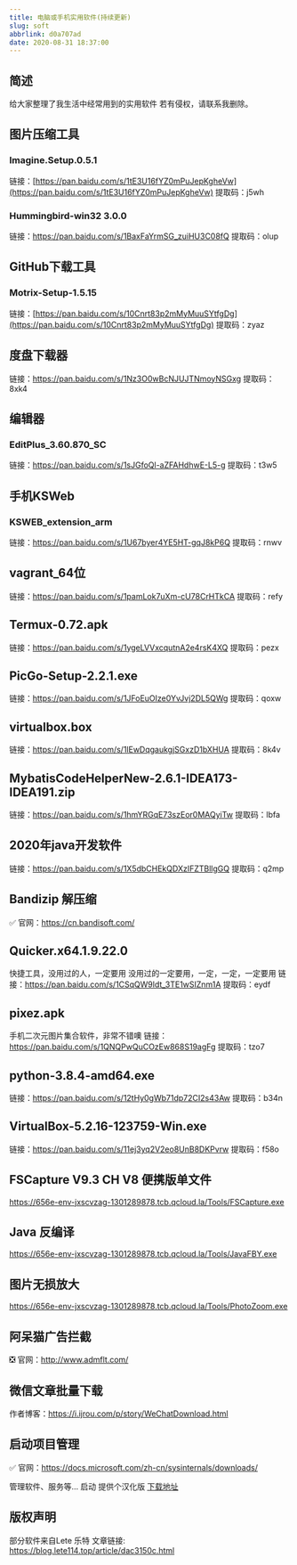 ```yaml
---
title: 电脑或手机实用软件(持续更新)
slug: soft
abbrlink: d0a707ad
date: 2020-08-31 18:37:00
---
```


## 简述
给大家整理了我生活中经常用到的实用软件
若有侵权，请联系我删除。


## 图片压缩工具
### Imagine.Setup.0.5.1
链接：[https://pan.baidu.com/s/1tE3U16fYZ0mPuJepKgheVw](https://pan.baidu.com/s/1tE3U16fYZ0mPuJepKgheVw) 
提取码：j5wh
### Hummingbird-win32 3.0.0
链接：https://pan.baidu.com/s/1BaxFaYrmSG_zuiHU3C08fQ 
提取码：olup
<!--more-->
## GitHub下载工具
### Motrix-Setup-1.5.15
链接：[https://pan.baidu.com/s/10Cnrt83p2mMyMuuSYtfgDg](https://pan.baidu.com/s/10Cnrt83p2mMyMuuSYtfgDg) 
提取码：zyaz
## 度盘下载器
链接：https://pan.baidu.com/s/1Nz3O0wBcNJUJTNmoyNSGxg 
提取码：8xk4
## 编辑器
### EditPlus_3.60.870_SC
链接：https://pan.baidu.com/s/1sJGfoQl-aZFAHdhwE-L5-g 
提取码：t3w5
## 手机KSWeb
### KSWEB_extension_arm
链接：https://pan.baidu.com/s/1U67byer4YE5HT-gqJ8kP6Q 
提取码：rnwv
## vagrant_64位
链接：https://pan.baidu.com/s/1pamLok7uXm-cU78CrHTkCA 
提取码：refy 
## Termux-0.72.apk
链接：https://pan.baidu.com/s/1ygeLVVxcqutnA2e4rsK4XQ 
提取码：pezx
## PicGo-Setup-2.2.1.exe
链接：https://pan.baidu.com/s/1JFoEuOIze0YvJvj2DL5QWg 
提取码：qoxw
## virtualbox.box
链接：https://pan.baidu.com/s/1lEwDqgaukgjSGxzD1bXHUA 
提取码：8k4v
## MybatisCodeHelperNew-2.6.1-IDEA173-IDEA191.zip
链接：https://pan.baidu.com/s/1hmYRGqE73szEor0MAQyiTw 
提取码：lbfa
## 2020年java开发软件
链接：https://pan.baidu.com/s/1X5dbCHEkQDXzIFZTBllgGQ 
提取码：q2mp 
## Bandizip 解压缩
✅ 官网：https://cn.bandisoft.com/
## Quicker.x64.1.9.22.0
快捷工具，没用过的人，一定要用
没用过的一定要用，一定，一定，一定要用
链接：https://pan.baidu.com/s/1CSqQW9ldt_3TE1wSIZnm1A 
提取码：eydf
## pixez.apk
手机二次元图片集合软件，非常不错噢
链接：https://pan.baidu.com/s/1QNQPwQuCOzEw868S19agFg 
提取码：tzo7
## python-3.8.4-amd64.exe
链接：https://pan.baidu.com/s/12tHy0gWb71dp72CI2s43Aw 
提取码：b34n 
## VirtualBox-5.2.16-123759-Win.exe
链接：https://pan.baidu.com/s/11ej3yq2V2eo8UnB8DKPvrw 
提取码：f58o
## FSCapture V9.3 CH V8 便携版单文件
https://656e-env-jxscvzag-1301289878.tcb.qcloud.la/Tools/FSCapture.exe
## Java 反编译
https://656e-env-jxscvzag-1301289878.tcb.qcloud.la/Tools/JavaFBY.exe
## 图片无损放大
https://656e-env-jxscvzag-1301289878.tcb.qcloud.la/Tools/PhotoZoom.exe
## 阿呆猫广告拦截
❎ 官网：http://www.admflt.com/
## 微信文章批量下载
 作者博客：https://i.ijrou.com/p/story/WeChatDownload.html
 ## 启动项目管理
✅ 官网：https://docs.microsoft.com/zh-cn/sysinternals/downloads/

管理软件、服务等… 启动
提供个汉化版 [下载地址](https://656e-env-jxscvzag-1301289878.tcb.qcloud.la/Tools/Autoruns.exe)
## 版权声明
部分软件来自Lete 乐特
文章链接: https://blog.lete114.top/article/dac3150c.html
